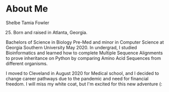 # About Me
Shelbe Tamia Fowler

25. Born and raised in Atlanta, Georgia.

Bachelors of Science in Biology Pre-Med and minor in Computer Science at Georgia Southern University May 2020. In undergrad, I studied Bioinformatics and learned how to complete Multiple Sequence Alignments to prove inheritance on Python by comparing Amino Acid Sequences from different organisms.

I moved to Cleveland in August 2020 for Medical school, and I decided to change career pathways due to the pandemic and need for financial freedom. I will miss my white coat, but I'm excited for this new adventure (:
